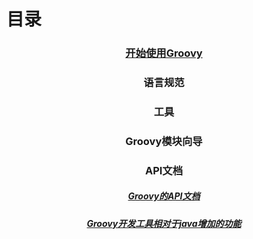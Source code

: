 # 目录
### <center>[开始使用Groovy](./catalog-start.md)</center>
### <center>语言规范</center>
### <center>工具</center>
### <center>Groovy模块向导</center>
### <center>API文档</center>
##### <center>[Groovy的API文档](http://www.groovy-lang.org/api.html)</center>
##### <center>[Groovy开发工具相对于java增加的功能](http://www.groovy-lang.org/gdk.html)</center>
